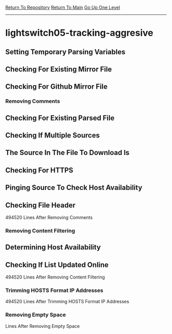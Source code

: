 [Return To Repository](https://github.com/DigitalWarrior/piholeparser/)
[Return To Main](https://github.com/DigitalWarrior/piholeparser/blob/master/RecentRunLogs/Mainlog.md)
[Go Up One Level](https://github.com/DigitalWarrior/piholeparser/blob/master/RecentRunLogs/TopLevelScripts/30-Processing-External-Blacklists.md)
____________________________________
# lightswitch05-tracking-aggresive
## Setting Temporary Parsing Variables
## Checking For Existing Mirror File
## Checking For Github Mirror File
### Removing Comments
## Checking For Existing Parsed File
## Checking If Multiple Sources
## The Source In The File To Download Is
## Checking For HTTPS
## Pinging Source To Check Host Availability
## Checking File Header
494520 Lines After Removing Comments
### Removing Content Filtering
## Determining Host Availability
## Checking If List Updated Online
494520 Lines After Removing Content Filtering
### Trimming HOSTS Format IP Addresses
494520 Lines After Trimming HOSTS Format IP Addresses
### Removing Empty Space
 Lines After Removing Empty Space
